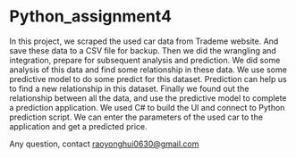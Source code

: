 # Python_assignment4



In this project, we scraped the used car data from Trademe website. And save these data to a CSV file for backup. Then we did the wrangling and integration, prepare for subsequent analysis and prediction. We did some analysis of this data and find some relationship in these data. We use some predictive model to do some predict for this dataset. Prediction can help us to find a new relationship in this dataset. Finally we found out the relationship between all the data, and use the predictive model to complete a prediction application. We used C# to build the UI and connect to Python prediction script. We can enter the parameters of the used car to the application and get a predicted price.


Any question, contact raoyonghui0630@gmail.com 
